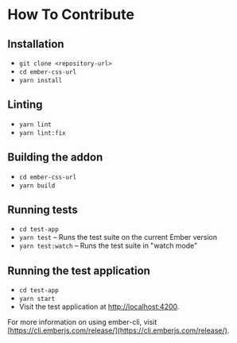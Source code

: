 # How To Contribute

## Installation

* `git clone <repository-url>`
* `cd ember-css-url`
* `yarn install`

## Linting

* `yarn lint`
* `yarn lint:fix`

## Building the addon

* `cd ember-css-url`
* `yarn build`

## Running tests

* `cd test-app`
* `yarn test` – Runs the test suite on the current Ember version
* `yarn test:watch` – Runs the test suite in "watch mode"

## Running the test application

* `cd test-app`
* `yarn start`
* Visit the test application at [http://localhost:4200](http://localhost:4200).

For more information on using ember-cli, visit [https://cli.emberjs.com/release/](https://cli.emberjs.com/release/).
